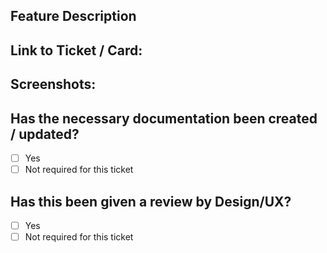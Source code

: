 ## Feature Description
<!--- Describe your changes in detail -->

## Link to Ticket / Card:


## Screenshots:


## Has the necessary documentation been created / updated?
- [ ] Yes
- [ ] Not required for this ticket

## Has this been given a review by Design/UX?
- [ ] Yes
- [ ] Not required for this ticket
